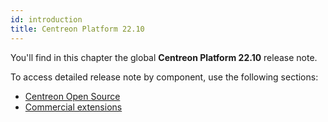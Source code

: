 ```yaml
---
id: introduction
title: Centreon Platform 22.10
---
```


You'll find in this chapter the global **Centreon Platform 22.10** release note.

To access detailed release note by component, use the following sections:

- [Centreon Open Source](centreon-os.md)
- [Commercial extensions](centreon-commercial-extensions.md)
